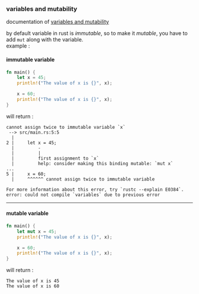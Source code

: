 ### variables and mutability
documentation of [variables and mutability](https://doc.rust-lang.org/book/ch03-01-variables-and-mutability.html)

by default variable in rust is *immutable*, so to make it *mutable*, you have to add `mut` along with the variable.  
example : 

#### immutable variable
```rust
fn main() {
    let x = 45;
    println!("The value of x is {}", x);

    x = 60;
    println!("The value of x is {}", x);
}
```

will return :
```
cannot assign twice to immutable variable `x`
 --> src/main.rs:5:5
  |
2 |     let x = 45;
  |         -
  |         |
  |         first assignment to `x`
  |         help: consider making this binding mutable: `mut x`
...
5 |     x = 60;
  |     ^^^^^^ cannot assign twice to immutable variable

For more information about this error, try `rustc --explain E0384`.
error: could not compile `variables` due to previous error
```

---

#### mutable variable
```rust
fn main() {
    let mut x = 45;
    println!("The value of x is {}", x);

    x = 60;
    println!("The value of x is {}", x);
}
```
will return :
```
The value of x is 45
The value of x is 60
```